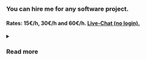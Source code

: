 ### You can hire me for any software project.
#### Rates: 15€/h, 30€/h and 60€/h. [Live-Chat (no login).](https://autoplug.one/chat)

<details>
<summary><h3>Read more</h3></summary>

### Services
- Software development across various platforms.
- Detailed code reviews.
- Bug fixes and enhancements for existing projects.

### Core Competencies
- **Java**: Cross-platform server, desktop, mobile, and web development.
- **C/C++**: Native application development.
- **SQL**: Database design, development, and management.
- **JavaScript, HTML, CSS**: Static and dynamic website development.
- **Python**: AI and LLM-driven applications.
- **Electron, TypeScript, Vue, React**: Cross-platform desktop and web app development.

### About Me
My name is A. Ruben Kandel. I began coding in 2019, which has given me six years of hands-on experience, mainly in open-source projects. 
Currently, I am pursuing a bachelor's degree in computer science. I am fluent in English, German, Portuguese, Turkish, and have basic proficiency in French.

Since early 2023, I have been working as a freelance software developer, serving clients globally.
While my expertise covers a wide range of tasks, my primary focus lies in developing custom full-stack websites.

Please explore more about my skills and projects below. Don’t hesitate to reach out with any inquiries!

### Technologies
- IDEs: IntelliJ IDE, CLion, Eclipse, Visual Studio Code, Visual Studio, Android Studio, Unity, UnrealEngine.
- Software: Windows, Linux, Ubuntu, CentOS, Office (Word, Excel, PowerPoint etc.), git, GitHub,
GitHub Workflow/Action, GitLab, Docker, JIRA, Slack, MySQL, MariaDB, PostgreSQL.
- Libraries & Frameworks: Vaadin, Hilla, Spring-Boot, Tomcat, React, Angular, Bootstrap, Vue.js,
Node.js, Electron, Java AWT/Swing/FX, REST APIs, Swagger/OpenAPI, Webhooks, HTTP, Android API,
LibGDX, Maven, Gradle.


### Rates
- [Basic rate: 15€ per hour](https://github.com/Osiris-Team/Osiris-Team/blob/main/dev_contract.md#basic-rate-15-per-hour)
- [Pro rate: 30€ per hour](https://github.com/Osiris-Team/Osiris-Team/blob/main/dev_contract.md#pro-rate-30-per-hour)
- [Expert rate: 60€ per hour](https://github.com/Osiris-Team/Osiris-Team/blob/main/dev_contract.md#pro-rate-60-per-hour)

[View the full contract for development on software projects here.](https://github.com/Osiris-Team/Osiris-Team/blob/main/dev_contract.md)


### Contact
- E-Mail: osiris_support@proton.me
- Live-Chat (Discord): ak_osiris
- Live-Chat (no login): https://autoplug.one/chat

### Why hire me?

![Anurag's GitHub stats](https://github-readme-stats.vercel.app/api?username=Osiris-Team\&rank_icon=percentile)

### Projects
You can view a list of my most successful Open-Source projects [here](https://github.com/Osiris-Team?tab=repositories&q=&type=&language=&sort=stargazers),
and below you can find some curated projects that give you a good overview of my strengths:

#### Custom ERP Web-Panel

A fully custom ERP Web-Panel with individual features requested by the client like an integrated web-based pdf-editor with presets and automatic data filling, a products database and customer information data storage, as well as multi-user collaboration capabalities and integrated chat and google synchronized calendar.

<div>
    <img src="https://github.com/user-attachments/assets/bdeb2ea4-2835-4d88-94d5-315e51758709"></img>
</div>

#### Airport Camera Control Web-Panel

Allows live video streaming of different airport cameras and controlling them, with an option to track incoming airplanes by using AI (object detection).
This was fun and challenging since it required handling the individual images of the video stream myself and required several performance optimizations due to object detection causing spikes in processing.

#### AutoPlug-Web and Client
AutoPlug is my largest personal and monetized project. Its goal is to simplify/automate maintenance tasks of server admins.
Its made of 2 parts which optionally can communicate with each other.

AutoPlug-Web can be accessed at [autoplug.one](https://autoplug.one/) and is more of a centralized admin panel to manage servers
and collaborate with server staff easily.
It communicates with the AutoPlug-Client and is responsible for critical/sensitive operations like showing/adding/updating/removing files based on user permissions
and providing access to terminals. This requires a high level of security and trust from its users, which is given by using a backend and security focused framework
called [Vaadin](https://vaadin.com/). Developing this part of the software taught me about handling the complexity of larger applications, webservers in general, SSL,
HTML/CSS/JavaScript, payment systems like PayPal/Stripe integrated via my [PayHook](https://github.com/Osiris-Team/PayHook) library, SQL databases and code generation with my [jSQL-Gen](https://github.com/Osiris-Team/jSQL-Gen) tool. The File-Manager looks like this (outdated):

<div align="center">
    <img src="https://github.com/Osiris-Team/AutoPlug-Client/blob/master/docs/file-manager.gif?raw=true"></img>
</div>


This is accompanied by the AutoPlug-Client, which contains most of the automation features. Developing it taught me a lot about Java in general, Server-Client communication, the TCP protocol, REST-APIs, web-scraping, JSON,
and even made me consider very interesting alternatives like [Netty](https://netty.io/), which finally was not implemented due to the release of Virtual-Threads and the comparatively simpler Java Sockets-API. This is what it looks like when running some tasks (outdated):

<div>
    <img src="https://github.com/Osiris-Team/AutoPlug-Client/blob/master/docs/tasks.gif?raw=true"></img>
</div>



#### Desku
[Desku](https://github.com/Osiris-Team/Desku) is a low-code, developer-first Java framework with UI components, for developing cross-platform desktop, web, android/ios apps in one codebase.
I like the Java language, however its GUI libraries feel outdated and something like this doesn't really exist, thus this project. Under the hood it's based on Webviews, meaning it uses HTML/CSS/JS to
display the frontend, which theoretically makes it compatible with all frontend frameworks out there. The focus here is to provide a developer-friendly, simple API and
handle the more complex things in Desku. This project expanded my knowledge of webserver internals and made me discover some annoyances of the Java language
(which you can find over at [my-jsrs](https://github.com/Osiris-Team/my-jsrs)).


<div align="center">
    <img src="https://github.com/user-attachments/assets/8e9641ad-ae03-4413-babe-4eb0094a08fc"></img>
</div>

#### Android Apps
I worked on multiple Open-Source Android apps like [OpenLauncher](https://github.com/Osiris-Team/openlauncher),
[Simple-Calendar](https://github.com/Osiris-Team/Simple-Calendar), 
[Notally](https://github.com/Osiris-Team/Notally),
[VinylMusicPlayer](https://github.com/Osiris-Team/VinylMusicPlayer), etc. where I fixed bugs and implemented new features for clients.
This taught me how to interact with existing code, fight the need of changing everything and focus on adding the requested changes only.
I also achieved a basic understanding of the Android API and the Kotlin language, plus these projects also made me better at debugging/navigating 
other developers code.


### Typical Workflow
- **Initial Consultation**: Free. Please provide as much detail as possible. I offer one free 15-minute online meeting.
- **Progress Updates**: Provided every 8 hours of work.
- **Code Access**: Code will be uploaded to a private GitHub repository, accessible only to you and me for transparent version control.
- **Budgeting**: I work on tasks until completion or until the budget limit is reached. Please specify your preferred and maximum budgets.

<details>
<summary>General Considerations: Hiring Freelancers</summary>

**Advantages:**
1. **Cost Efficiency**: No need to provide benefits, office space, or equipment.
2. **Flexibility**: Hire for specific tasks with the ability to adjust as needed.
3. **Specialized Skills**: Access experts from a global talent pool.
4. **Reduced Overhead**: Lower operating costs due to remote work.

**Common Concerns:**
1. **Limited Control**: Freelancers work independently, which may limit control over processes.  
    - Solution: I offer guaranteed work hours per week, with options for specified methods and processes.
  
2. **Lack of Loyalty**: Freelancers might prioritize other clients or projects.  
    - Solution: My rate structure ensures equal priority across clients.

3. **Communication Challenges**: Time zone differences and language barriers can hinder communication.  
    - Solution: I am multilingual and offer various communication channels based on your selected rate.

</details>

</details>
